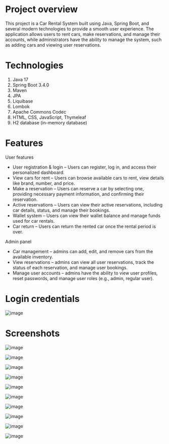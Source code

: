 # Project overview
This project is a Car Rental System built using Java, Spring Boot, and several modern technologies to provide a smooth user experience. The application allows users to rent cars, make reservations, and manage their accounts, while administrators have the ability to manage the system, such as adding cars and viewing user reservations.

# Technologies
1. Java 17
2. Spring Boot 3.4.0
3. Maven
4. JPA
5. Liquibase
6. Lombok
7. Apache Commons Codec
8. HTML, CSS, JavaScript, Thymeleaf
9. H2 database (in-memory database)

# Features
User features
- User registration & login – Users can register, log in, and access their personalized dashboard.
- View cars for rent – Users can browse available cars to rent, view details like brand, number, and price.
- Make a reservation – Users can reserve a car by selecting one, providing necessary payment information, and confirming their reservation.
- Active reservations – Users can view their active reservations, including car details, status, and manage their bookings.
- Wallet system – Users can view their wallet balance and manage funds used for car rentals.
- Car return – Users can return the rented car once the rental period is over.

Admin panel
- Car management – admins can add, edit, and remove cars from the available inventory.
- View reservations – admins can view all user reservations, track the status of each reservation, and manage user bookings.
- Manage user accounts – admins have the ability to view user profiles, reset passwords, and manage user roles (e.g., admin, regular user).

# Login credentials

![image](https://github.com/user-attachments/assets/d487a2e2-1a76-4eee-a170-49daf39663ea)

# Screenshots

![image](https://github.com/user-attachments/assets/abc5ecec-79d6-43d9-9962-7564680be86e)

![image](https://github.com/user-attachments/assets/67658681-7c03-4e85-bd8b-089ca3d96327)

![image](https://github.com/user-attachments/assets/7c740422-42c9-4799-a15c-1c8b63bdf19d)

![image](https://github.com/user-attachments/assets/7509d379-2e0b-4e5c-b2b4-ac086bb72f9f)

![image](https://github.com/user-attachments/assets/ed03ee92-d01e-4eb1-97d3-14c5402535db)

![image](https://github.com/user-attachments/assets/40778635-15f5-4253-b3bb-1eddac7cfee3)

![image](https://github.com/user-attachments/assets/b0feb024-013d-4680-b11c-17c9b79ae172)

![image](https://github.com/user-attachments/assets/d597f41c-2c5a-44ae-ac6f-e49e3edfb123)

![image](https://github.com/user-attachments/assets/10d35061-abf8-4a8f-be39-c40806384df1)

![image](https://github.com/user-attachments/assets/4f2ae0d6-a566-4a60-8802-55bdd8df769e)

